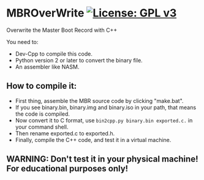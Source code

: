 # MBROverWrite [![License: GPL v3](https://img.shields.io/badge/License-GPLv3-blue.svg)](https://www.gnu.org/licenses/gpl-3.0)
Overwrite the Master Boot Record with C++

You need to:

- Dev-Cpp to compile this code.
- Python version 2 or later to convert the binary file.
- An assembler like NASM.

## How to compile it:
- First thing, assemble the MBR source code by clicking "make.bat".
- If you see binary.bin, binary.img and binary.iso in your path, that means the code is compiled.
- Now convert it to C format, use ` bin2cpp.py binary.bin exported.c. ` in your command shell.
- Then rename exported.c to exported.h.
- Finally, compile the C++ code, and test it in a virtual machine.

## WARNING: Don't test it in your physical machine! For educational purposes only!
